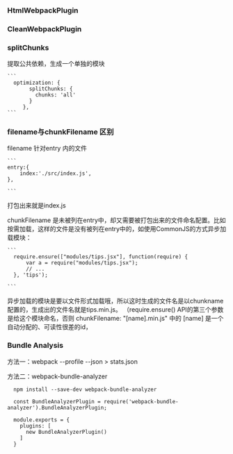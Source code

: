 ### HtmlWebpackPlugin


### CleanWebpackPlugin


### splitChunks

提取公共依赖，生成一个单独的模块

    ```
      optimization: {
           splitChunks: {
             chunks: 'all'
           }
         },
    ```


  ### filename与chunkFilename 区别

  filename 针对entry 内的文件

    ``` 
    entry:{
        index:'./src/index.js',
    },

    ```

  打包出来就是index.js

  chunkFilename 是未被列在entry中，却又需要被打包出来的文件命名配置。比如按需加载，这样的文件是没有被列在entry中的，如使用CommonJS的方式异步加载模块：

    ```
      require.ensure(["modules/tips.jsx"], function(require) {
          var a = require("modules/tips.jsx");
          // ...
      }, 'tips');

    ```

异步加载的模块是要以文件形式加载哦，所以这时生成的文件名是以chunkname配置的，生成出的文件名就是tips.min.js。
（require.ensure() API的第三个参数是给这个模块命名，否则 chunkFilename: "[name].min.js" 中的 [name] 是一个自动分配的、可读性很差的id，


### Bundle Analysis 

  方法一：webpack --profile --json > stats.json

  方法二：webpack-bundle-analyzer

  ```
    npm install --save-dev webpack-bundle-analyzer

    const BundleAnalyzerPlugin = require('webpack-bundle-analyzer').BundleAnalyzerPlugin;

    module.exports = {
      plugins: [
        new BundleAnalyzerPlugin()
      ]
    }
  ```